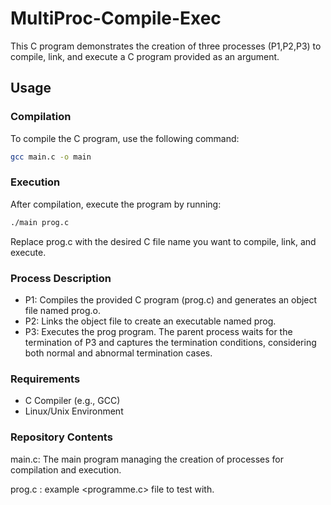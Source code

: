 # MultiProc-Compile-Exec

This C program demonstrates the creation of three processes (P1,P2,P3) to compile, link, and execute a C program provided as an argument.

## Usage

### Compilation

To compile the C program, use the following command:

```bash
gcc main.c -o main
```

### Execution

After compilation, execute the program by running:

```bash
./main prog.c
```

Replace prog.c with the desired C file name you want to compile, link, and execute.

### Process Description

* P1: Compiles the provided C program (prog.c) and generates an object file named prog.o.
* P2: Links the object file to create an executable named prog.
* P3: Executes the prog program.
The parent process waits for the termination of P3 and captures the termination conditions, considering both normal and abnormal termination cases.

### Requirements

* C Compiler (e.g., GCC)
* Linux/Unix Environment

### Repository Contents

main.c: The main program managing the creation of processes for compilation and execution.

prog.c : example <programme.c> file to test with.


